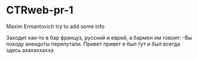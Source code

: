 # CTRweb-pr-1
Maxim Ermantovich
try to add some info

Заходит как-то в бар француз, русский и еврей, а бармен им говоит:
-Вы походу анекдоты перепутали.
Привет привет я был тут и был всегда здесь ахахаххахха
